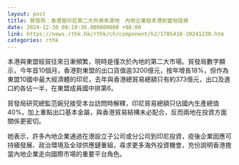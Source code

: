 ```yaml
---
layout: post
title: 貿發局：香港是印尼第二大外資來源地　內地企業經本港到當地投資
date: 2024-12-30 08:19:36.000000000 +08:00
link: https://news.rthk.hk/rthk/ch/component/k2/1785418-20241230.htm
categories: rthk
---
```


本港與東盟經貿往來日漸頻繁，現時是僅次於內地的第二大市場。貿發局數字顯示，今年首10個月，香港對東盟的出口貨值逾3200億元，按年增長18%，但作為東盟10國中最大經濟體的印尼，去年與香港總貿易總額只有約373億元，出口及進口約各佔一半，在東盟成員國中排第6。

貿發局研究總監范婉兒接受本台訪問時解釋，印尼貿易總額只佔國內生產總值40%，加上重點出口基本金屬，與香港貿易結構未必配合，反而兩地在投資方面關係更密切。

她表示，許多內地企業通過在港設立子公司或分公司到印尼投資，疫後企業因應可持續發展、政治環境及全球供應鏈重組，尋求更多海外投資機會，充份說明香港擔當內地企業走向國際市場的重要平台角色。
